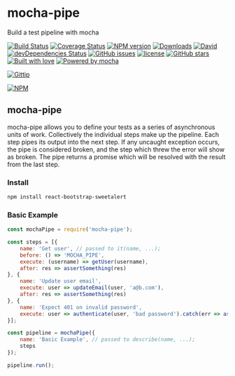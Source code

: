 # mocha-pipe
Build a test pipeline with mocha

[![Build Status](https://travis-ci.org/djorg83/mocha-pipe.svg?branch=master)](https://travis-ci.org/djorg83/mocha-pipe) [![Coverage Status](https://coveralls.io/repos/djorg83/mocha-pipe/badge.svg?branch=master)](https://coveralls.io/r/djorg83/mocha-pipe?branch=master) [![NPM version](http://img.shields.io/npm/v/mocha-pipe.svg)](https://www.npmjs.com/package/mocha-pipe)
[![Downloads](https://img.shields.io/npm/dm/mocha-pipe.svg)](https://www.npmjs.com/package/mocha-pipe)
[![David](https://img.shields.io/david/djorg83/mocha-pipe.svg?maxAge=2592000)](https://github.com/djorg83/mocha-pipe)
[![devDependencies Status](https://david-dm.org/djorg83/mocha-pipe/dev-status.svg)](https://david-dm.org/djorg83/mocha-pipe?type=dev)
[![GitHub issues](https://img.shields.io/github/issues/djorg83/mocha-pipe.svg?maxAge=2592000)](https://github.com/djorg83/mocha-pipe)
[![license](https://img.shields.io/github/license/djorg83/mocha-pipe.svg?maxAge=2592000)](https://github.com/djorg83/mocha-pipe)
[![GitHub stars](https://img.shields.io/github/stars/djorg83/mocha-pipe.svg?style=social&label=Star&maxAge=2592000)](https://github.com/djorg83/mocha-pipe)
[![Built with love](https://img.shields.io/badge/built%20with-love-ff69b4.svg)](https://img.shields.io/badge/built%20with-love-ff69b4.svg)
[![Powered by mocha](https://img.shields.io/badge/powered%20by-mocha-yellowgreen.svg)](https://img.shields.io/badge/powered%20by-mocha-yellowgreen.svg)

[![Gittip](http://img.shields.io/gittip/djorg83.svg)](https://www.gittip.com/djorg83/)


[![NPM](https://nodei.co/npm/mocha-pipe.png?downloads=true&stars=true)](https://nodei.co/npm/mocha-pipe/)

## mocha-pipe
mocha-pipe allows you to define your tests as a series of asynchronous units of work. Collectively the individual steps make up the pipeline. Each step pipes its output into the next step. If any uncaught exception occurs, the pipe is considered broken, and the step which threw the error will show as broken. The pipe returns a promise which will be resolved with the result from the last step.

### Install

```bash
npm install react-bootstrap-sweetalert
```

### Basic Example
```javascript
const mochaPipe = require('mocha-pipe');

const steps = [{
    name: 'Get user', // passed to it(name, ...);
    before: () => 'MOCHA_PIPE',
    execute: (username) => getUser(username),
    after: res => assertSomething(res)
}, {
    name: 'Update user email',
    execute: user => updateEmail(user, 'a@b.com'),
    after: res => assertSomething(res)
}, {
    name: 'Expect 401 on invalid password',
    execute: user => authenticate(user, 'bad password').catch(err => assertStatusCode(err, '401')) 
}];

const pipeline = mochaPipe({
    name: 'Basic Example', // passed to describe(name, ...);
    steps
});

pipeline.run();
```

